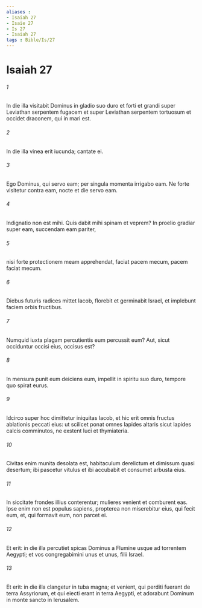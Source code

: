 ```yaml
---
aliases : 
- Isaiah 27
- Isaïe 27
- Is 27
- Isaiah 27
tags : Bible/Is/27
---
```


# Isaiah 27

###### 1
In die illa visitabit Dominus in gladio suo duro et forti et grandi super Leviathan serpentem fugacem et super Leviathan serpentem tortuosum et occidet draconem, qui in mari est.
###### 2
In die illa vinea erit iucunda; cantate ei.
###### 3
Ego Dominus, qui servo eam; per singula momenta irrigabo eam. Ne forte visitetur contra eam, nocte et die servo eam.
###### 4
Indignatio non est mihi. Quis dabit mihi spinam et veprem? In proelio gradiar super eam, succendam eam pariter,
###### 5
nisi forte protectionem meam apprehendat, faciat pacem mecum, pacem faciat mecum.
###### 6
Diebus futuris radices mittet Iacob, florebit et germinabit Israel, et implebunt faciem orbis fructibus.
###### 7
Numquid iuxta plagam percutientis eum percussit eum? Aut, sicut occiduntur occisi eius, occisus est?
###### 8
In mensura punit eum deiciens eum, impellit in spiritu suo duro, tempore quo spirat eurus.
###### 9
Idcirco super hoc dimittetur iniquitas Iacob, et hic erit omnis fructus ablationis peccati eius: ut scilicet ponat omnes lapides altaris sicut lapides calcis comminutos, ne exstent luci et thymiateria.
###### 10
Civitas enim munita desolata est, habitaculum derelictum et dimissum quasi desertum; ibi pascetur vitulus et ibi accubabit et consumet arbusta eius.
###### 11
In siccitate frondes illius conterentur; mulieres venient et comburent eas. Ipse enim non est populus sapiens, propterea non miserebitur eius, qui fecit eum, et, qui formavit eum, non parcet ei.
###### 12
Et erit: in die illa percutiet spicas Dominus a Flumine usque ad torrentem Aegypti; et vos congregabimini unus et unus, filii Israel.
###### 13
Et erit: in die illa clangetur in tuba magna; et venient, qui perditi fuerant de terra Assyriorum, et qui eiecti erant in terra Aegypti, et adorabunt Dominum in monte sancto in Ierusalem.
